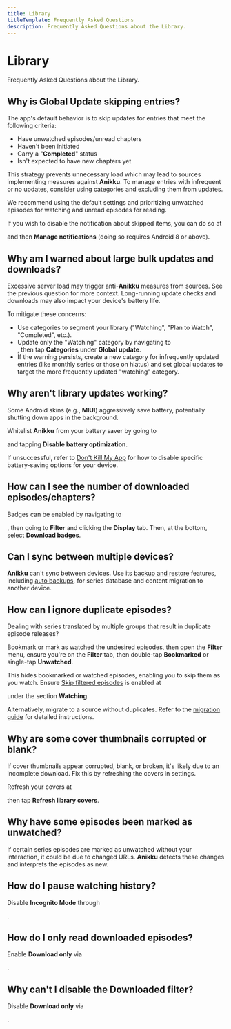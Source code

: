 ```yaml
---
title: Library
titleTemplate: Frequently Asked Questions
description: Frequently Asked Questions about the Library.
---
```


# Library
Frequently Asked Questions about the Library.

## Why is Global Update skipping entries?
The app's default behavior is to skip updates for entries that meet the following criteria:

* Have unwatched episodes/unread chapters
* Haven't been initiated
* Carry a "**Completed**" status
* Isn't expected to have new chapters yet

This strategy prevents unnecessary load which may lead to sources implementing measures against **Anikku**.
To manage entries with infrequent or no updates, consider using categories and excluding them from updates.

We recommend using the default settings and prioritizing unwatched episodes for watching and unread episodes for reading.

If you wish to disable the notification about skipped items, you can do so at <nav to="advanced"> and then **Manage notifications** (doing so requires Android 8 or above).

## Why am I warned about large bulk updates and downloads?
Excessive server load may trigger anti-**Anikku** measures from sources. See the previous question for more context. Long-running update checks and downloads may also impact your device's battery life.

To mitigate these concerns:

* Use categories to segment your library ("Watching", "Plan to Watch", "Completed", etc.).
* Update only the "Watching" category by navigating to <nav to="library">, then tap **Categories** under **Global update**.
* If the warning persists, create a new category for infrequently updated entries (like monthly series or those on hiatus) and set global updates to target the more frequently updated "watching" category.

## Why aren't library updates working?
Some Android skins (e.g., **MIUI**) aggressively save battery, potentially shutting down apps in the background.

Whitelist **Anikku** from your battery saver by going to <nav to="advanced"> and tapping **Disable battery optimization**.

If unsuccessful, refer to [Don't Kill My App](https://dontkillmyapp.com/) for how to disable specific battery-saving options for your device.

## How can I see the number of downloaded episodes/chapters?
Badges can be enabled by navigating to <nav to="main_library">, then going to **Filter** and clicking the **Display** tab.
Then, at the bottom, select **Download badges**.

## Can I sync between multiple devices?
**Anikku** can't sync between devices.
Use its [backup and restore](/docs/guides/backups) features, including [auto backups](/docs/guides/backups#enabling-automatic-backups), for series database and content migration to another device.

## How can I ignore duplicate episodes?
Dealing with series translated by multiple groups that result in duplicate episode releases?

Bookmark or mark as watched the undesired episodes, then open the **Filter** menu, ensure you're on the **Filter** tab, then double-tap **Bookmarked** or single-tap **Unwatched**.

This hides bookmarked or watched episodes, enabling you to skip them as you watch.
Ensure [Skip filtered episodes](/docs/guides/reader-settings#skip-filtered-episodes) is enabled at <nav to="reader"> under the section **Watching**.

Alternatively, migrate to a source without duplicates.
Refer to the [migration guide](/docs/guides/source-migration) for detailed instructions.

## Why are some cover thumbnails corrupted or blank?
If cover thumbnails appear corrupted, blank, or broken, it's likely due to an incomplete download. Fix this by refreshing the covers in settings.

Refresh your covers at <nav to="advanced"> then tap **Refresh library covers**.

## Why have some episodes been marked as unwatched?
If certain series episodes are marked as unwatched without your interaction, it could be due to changed URLs.
**Anikku** detects these changes and interprets the episodes as new.

## How do I pause watching history?
Disable **Incognito Mode** through <nav to="incognito-mode">.

## How do I only read downloaded episodes?
Enable **Download only** via <nav to="downloaded-only">.

## Why can't I disable the Downloaded filter?
Disable **Download only** via <nav to="downloaded-only">.
